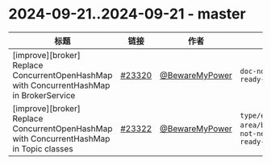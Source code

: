 # 2024-09-21..2024-09-21 - master
| 标题 | 链接 | 作者 | 标签 |
| - | :--: | :--: | - |
| [improve][broker] Replace ConcurrentOpenHashMap with ConcurrentHashMap in BrokerService | [#23320](https://github.com/apache/pulsar/pull/23320) | [@BewareMyPower](https://github.com/BewareMyPower) | `doc-not-needed` `ready-to-test`  | 
| [improve][broker] Replace ConcurrentOpenHashMap with ConcurrentHashMap in Topic classes | [#23322](https://github.com/apache/pulsar/pull/23322) | [@BewareMyPower](https://github.com/BewareMyPower) | `type/enhancement` `area/broker` `doc-not-needed` `ready-to-test`  | 
